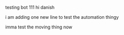 testing bot 111
hi danish


i am adding one new line to test the automation thingy

imma test the moving thing now